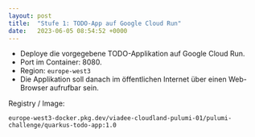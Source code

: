 ```yaml
---
layout: post
title:  "Stufe 1: TODO-App auf Google Cloud Run"
date:   2023-06-05 08:54:52 +0000
---
```


- Deploye die vorgegebene TODO-Applikation auf Google Cloud Run.
- Port im Container: 8080.
- Region: `europe-west3`
- Die Applikation soll danach im öffentlichen Internet über einen Web-Browser aufrufbar sein.

Registry / Image:

```
europe-west3-docker.pkg.dev/viadee-cloudland-pulumi-01/pulumi-challenge/quarkus-todo-app:1.0
```